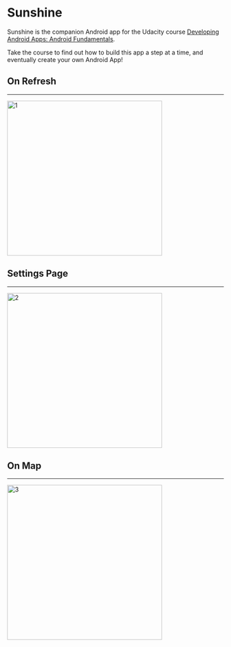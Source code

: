 Sunshine
========

Sunshine is the companion Android app for the Udacity course [Developing Android Apps: Android Fundamentals](https://www.udacity.com/course/ud853).

Take the course to find out how to build this app a step at a time, and eventually create your own Android App!


## On Refresh 
-------------
<img width="360" alt="1" src="https://user-images.githubusercontent.com/12013394/27844675-98ce142a-60d9-11e7-915d-0747d9ce1de6.png">


## Settings Page
----------------
<img width="360" alt="2" src="https://user-images.githubusercontent.com/12013394/27844676-98ce5bd8-60d9-11e7-8e52-74b73f5deeab.png">


## On Map
---------
<img width="360" alt="3" src="https://user-images.githubusercontent.com/12013394/27844674-98cd75f6-60d9-11e7-9593-5f1c11303e51.png">


